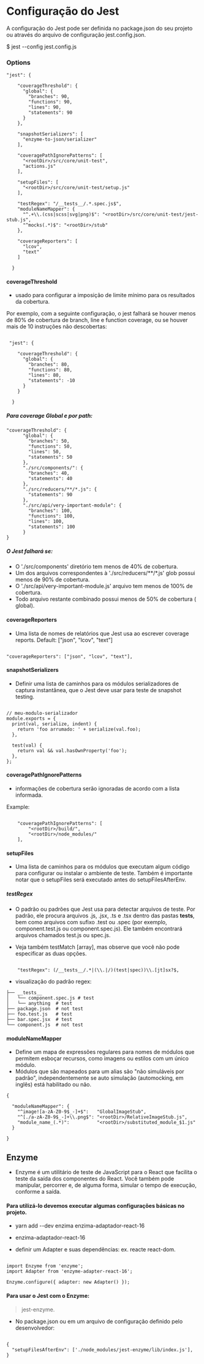 # Configuração do Jest

A configuração do Jest pode ser definida no package.json do seu projeto ou através do arquivo de configuração
jest.config.json.

$ jest --config jest.config.js

### Options



```
"jest": {

    "coverageThreshold": {
      "global": {
        "branches": 90,
        "functions": 90,
        "lines": 90,
        "statements": 90
      }
    },

    "snapshotSerializers": [
      "enzyme-to-json/serializer"
    ],

    "coveragePathIgnorePatterns": [
      "<rootDir>/src/core/unit-test",
      "actions.js"
    ],

    "setupFiles": [
      "<rootDir>/src/core/unit-test/setup.js"
    ],

    "testRegex": "/__tests__/.*.spec.js$",
    "moduleNameMapper": {
      "^.+\\.(css|scss|svg|png)$": "<rootDir>/src/core/unit-test/jest-stub.js",
      "^mocks(.*)$": "<rootDir>/stub"
    },

    "coverageReporters": [
      "lcov",
      "text"
    ]

  }
```

#### coverageThreshold

 - usado para configurar a imposição de limite mínimo para os resultados da cobertura. 

 Por exemplo, com a seguinte configuração, o jest falhará se houver menos de 80% de cobertura de branch, line e function coverage, ou se houver mais de 10 instruções não descobertas:

```

 "jest": {

    "coverageThreshold": {
      "global": {
        "branches": 80,
        "functions": 80,
        "lines": 80,
        "statements": -10
      }
    }

  }

```

##### Para coverage Global e por path:

```
"coverageThreshold": {
      "global": {
        "branches": 50,
        "functions": 50,
        "lines": 50,
        "statements": 50
      },
      "./src/components/": {
        "branches": 40,
        "statements": 40
      },
      "./src/reducers/**/*.js": {
        "statements": 90
      },
      "./src/api/very-important-module": {
        "branches": 100,
        "functions": 100,
        "lines": 100,
        "statements": 100
      }
}
```

##### O Jest falhará se:

 - O './src/components' diretório tem menos de 40% de cobertura.
 - Um dos arquivos correspondentes à './src/reducers/**/*.js' glob possui menos de 90% de cobertura.
 - O './src/api/very-important-module.js' arquivo tem menos de 100% de cobertura.
 - Todo arquivo restante combinado possui menos de 50% de cobertura ( global).



#### coverageReporters

 - Uma lista de nomes de relatórios que Jest usa ao escrever coverage reports.
 Default: ["json", "lcov", "text"]

```

"coverageReporters": ["json", "lcov", "text"],

```



#### snapshotSerializers

- Definir uma lista de caminhos para os módulos serializadores de captura instantânea, que o Jest deve usar 
  para teste de snapshot testing.

```

// meu-modulo-serializador
module.exports = {
  print(val, serialize, indent) {
    return 'foo arrumado: ' + serialize(val.foo);
  },

  test(val) {
    return val && val.hasOwnProperty('foo');
  },
};

```

#### coveragePathIgnorePatterns

- informações de cobertura serão ignoradas de acordo com a lista informada.

Example: 
```
    
    "coveragePathIgnorePatterns": [
        "<rootDir>/build/",
        "<rootDir>/node_modules/"
    ],

```

#### setupFiles

- Uma lista de caminhos para os módulos que executam algum código para configurar ou instalar o ambiente de teste.
  Também é importante notar que o setupFiles será executado antes do setupFilesAfterEnv.

##### testRegex

- O padrão ou padrões que Jest usa para detectar arquivos de teste. Por padrão, ele procura arquivos .js, .jsx, .ts e .tsx  dentro das pastas __tests__, bem como arquivos com sufixo .test ou .spec (por exemplo, component.test.js ou component.spec.js). Ele também encontrará arquivos chamados test.js ou spec.js.

 - Veja também testMatch [array], mas observe que você não pode especificar as duas opções.

```

    "testRegex": (/__tests__/.*|(\\.|/)(test|spec))\\.[jt]sx?$,

```

- visualização do padrão regex:

```
├── __tests__
│   └── component.spec.js # test  
│   └── anything  # test  
├── package.json  # not test  
├── foo.test.js   # test  
├── bar.spec.jsx  # test  
└── component.js  # not test  
```

#### moduleNameMapper

- Define um mapa de expressões regulares para nomes de módulos que permitem esboçar recursos, como imagens ou estilos com um único módulo.
- Módulos que são mapeados para um alias são "não simuláveis por padrão", independentemente se auto simulação (automocking, em inglês) está habilitado ou não.

```
{  
  
  "moduleNameMapper": {  
    "^image![a-zA-Z0-9$_-]+$":   "GlobalImageStub",  
    "^[./a-zA-Z0-9$_-]+\\.png$": "<rootDir>/RelativeImageStub.js",  
    "module_name_(.*)":          "<rootDir>/substituted_module_$1.js"  
  }  

}
```

## Enzyme

- Enzyme é um utilitário de teste de JavaScript para o React que facilita o teste da saída dos componentes do React. Você   também pode manipular, percorrer e, de alguma forma, simular o tempo de execução, conforme a saída.  

#### Para utilizá-lo devemos executar algumas configurações básicas no projeto.


- yarn add --dev enzima enzima-adaptador-react-16
- enzima-adaptador-react-16

- definir um Adapter e suas dependências: ex. reacte react-dom.

```

import Enzyme from 'enzyme';
import Adapter from 'enzyme-adapter-react-16';
 
Enzyme.configure({ adapter: new Adapter() });

```

#### Para usar o Jest com o Enzyme: 
 > jest-enzyme.
- No package.json ou em um arquivo de configuração definido pelo desenvolvedor:

```

{
  "setupFilesAfterEnv": ['./node_modules/jest-enzyme/lib/index.js'],
}

```



